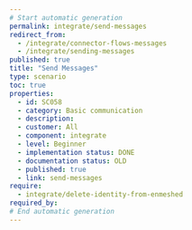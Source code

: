 ```yaml
---
# Start automatic generation
permalink: integrate/send-messages
redirect_from:
  - /integrate/connector-flows-messages
  - /integrate/sending-messages
published: true
title: "Send Messages"
type: scenario
toc: true
properties:
  - id: SC058
  - category: Basic communication
  - description:
  - customer: All
  - component: integrate
  - level: Beginner
  - implementation status: DONE
  - documentation status: OLD
  - published: true
  - link: send-messages
require:
  - integrate/delete-identity-from-enmeshed
required_by:
# End automatic generation
---
```

